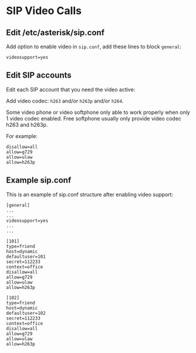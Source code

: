 # SIP Video Calls

## Edit /etc/asterisk/sip.conf

Add option to enable video in ```sip.conf```, add these lines to block ```general```:

```
videosupport=yes
```

## Edit SIP accounts

Edit each SIP account that you need the video active:

Add video codec: ```h263``` and/or ```h263p``` and/or ```h264```.

Some video phone or video softphone only able to work properly when only 1 video codec enabled. Free softphone usually only provide video codec h263 and h263p.

For example:

```
disallow=all
allow=g729
allow=ulaw
allow=h263p
```

## Example sip.conf

This is an example of sip.conf structure after enabling video support:

```
[general]
...
...
videosupport=yes
...
...

[101]
type=friend
host=dynamic
defaultuser=101
secret=112233
context=office
disallow=all
allow=g729
allow=ulaw
allow=h263p

[102]
type=friend
host=dynamic
defaultuser=102
secret=112233
context=office
disallow=all
allow=g729
allow=ulaw
allow=h263p
```
